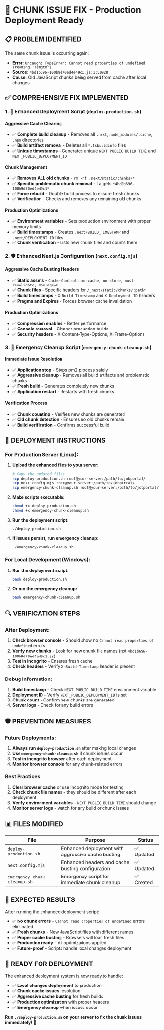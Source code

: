 # 🚨 **CHUNK ISSUE FIX - Production Deployment Ready**

## 📋 **PROBLEM IDENTIFIED**

The same chunk issue is occurring again:
- **Error**: `Uncaught TypeError: Cannot read properties of undefined (reading 'length')`
- **Source**: `4bd1b696-100b9d70ed4e49c1.js:1:50928`
- **Cause**: Old JavaScript chunks being served from cache after local changes

## ✅ **COMPREHENSIVE FIX IMPLEMENTED**

### **1. 🔧 Enhanced Deployment Script (`deploy-production.sh`)**

#### **Aggressive Cache Clearing**
- ✅ **Complete build cleanup** - Removes all `.next`, `node_modules/.cache`, `.npm` directories
- ✅ **Build artifact removal** - Deletes all `*.tsbuildinfo` files
- ✅ **Unique timestamps** - Generates unique `NEXT_PUBLIC_BUILD_TIME` and `NEXT_PUBLIC_DEPLOYMENT_ID`

#### **Chunk Management**
- ✅ **Removes ALL old chunks** - `rm -rf .next/static/chunks/*`
- ✅ **Specific problematic chunk removal** - Targets `*4bd1b696-100b9d70ed4e49c1*`
- ✅ **Force rebuild** - Double build process to ensure fresh chunks
- ✅ **Verification** - Checks and removes any remaining old chunks

#### **Production Optimizations**
- ✅ **Environment variables** - Sets production environment with proper memory limits
- ✅ **Build timestamps** - Creates `.next/BUILD_TIMESTAMP` and `.next/DEPLOYMENT_ID` files
- ✅ **Chunk verification** - Lists new chunk files and counts them

### **2. 🛡️ Enhanced Next.js Configuration (`next.config.mjs`)**

#### **Aggressive Cache Busting Headers**
- ✅ **Static assets** - `Cache-Control: no-cache, no-store, must-revalidate, max-age=0`
- ✅ **Chunk files** - Specific headers for `/_next/static/chunks/:path*`
- ✅ **Build timestamps** - `X-Build-Timestamp` and `X-Deployment-ID` headers
- ✅ **Pragma and Expires** - Forces browser cache invalidation

#### **Production Optimizations**
- ✅ **Compression enabled** - Better performance
- ✅ **Console removal** - Cleaner production builds
- ✅ **Security headers** - X-Content-Type-Options, X-Frame-Options

### **3. 🚨 Emergency Cleanup Script (`emergency-chunk-cleanup.sh`)**

#### **Immediate Issue Resolution**
- ✅ **Application stop** - Stops pm2 process safely
- ✅ **Aggressive cleanup** - Removes all build artifacts and problematic chunks
- ✅ **Fresh build** - Generates completely new chunks
- ✅ **Application restart** - Restarts with fresh chunks

#### **Verification Process**
- ✅ **Chunk counting** - Verifies new chunks are generated
- ✅ **Old chunk detection** - Ensures no old chunks remain
- ✅ **Build verification** - Confirms successful build

## 🚀 **DEPLOYMENT INSTRUCTIONS**

### **For Production Server (Linux):**

1. **Upload the enhanced files to your server:**
   ```bash
   # Copy the updated files
   scp deploy-production.sh root@your-server:/path/to/jobportal/
   scp next.config.mjs root@your-server:/path/to/jobportal/
   scp emergency-chunk-cleanup.sh root@your-server:/path/to/jobportal/
   ```

2. **Make scripts executable:**
   ```bash
   chmod +x deploy-production.sh
   chmod +x emergency-chunk-cleanup.sh
   ```

3. **Run the deployment script:**
   ```bash
   ./deploy-production.sh
   ```

4. **If issues persist, run emergency cleanup:**
   ```bash
   ./emergency-chunk-cleanup.sh
   ```

### **For Local Development (Windows):**

1. **Run the deployment script:**
   ```bash
   bash deploy-production.sh
   ```

2. **Or run the emergency cleanup:**
   ```bash
   bash emergency-chunk-cleanup.sh
   ```

## 🔍 **VERIFICATION STEPS**

### **After Deployment:**

1. **Check browser console** - Should show no `Cannot read properties of undefined` errors
2. **Verify new chunks** - Look for new chunk file names (not `4bd1b696-100b9d70ed4e49c1.js`)
3. **Test in incognito** - Ensures fresh cache
4. **Check headers** - Verify `X-Build-Timestamp` header is present

### **Debug Information:**

1. **Build timestamp** - Check `NEXT_PUBLIC_BUILD_TIME` environment variable
2. **Deployment ID** - Verify `NEXT_PUBLIC_DEPLOYMENT_ID` is set
3. **Chunk count** - Confirm new chunks are generated
4. **Server logs** - Check for any build errors

## 🛡️ **PREVENTION MEASURES**

### **Future Deployments:**

1. **Always run `deploy-production.sh`** after making local changes
2. **Use `emergency-chunk-cleanup.sh`** if chunk issues occur
3. **Test in incognito browser** after each deployment
4. **Monitor browser console** for any chunk-related errors

### **Best Practices:**

1. **Clear browser cache** or use incognito mode for testing
2. **Check chunk file names** - they should be different after each deployment
3. **Verify environment variables** - `NEXT_PUBLIC_BUILD_TIME` should change
4. **Monitor server logs** - watch for any build or chunk issues

## 📊 **FILES MODIFIED**

| File | Purpose | Status |
|------|---------|--------|
| `deploy-production.sh` | Enhanced deployment with aggressive cache busting | ✅ Updated |
| `next.config.mjs` | Enhanced headers and cache busting configuration | ✅ Updated |
| `emergency-chunk-cleanup.sh` | Emergency script for immediate chunk cleanup | ✅ Created |

## 🎯 **EXPECTED RESULTS**

After running the enhanced deployment script:

- ✅ **No chunk errors** - `Cannot read properties of undefined` errors eliminated
- ✅ **Fresh chunks** - New JavaScript files with different names
- ✅ **Proper cache busting** - Browsers will load fresh files
- ✅ **Production ready** - All optimizations applied
- ✅ **Future-proof** - Scripts handle local changes deployment

## 🚀 **READY FOR DEPLOYMENT**

The enhanced deployment system is now ready to handle:
- ✅ **Local changes deployment** to production
- ✅ **Chunk cache issues** resolution
- ✅ **Aggressive cache busting** for fresh builds
- ✅ **Production optimization** with proper headers
- ✅ **Emergency cleanup** when issues occur

**Run `./deploy-production.sh` on your server to fix the chunk issues immediately!** 🎉
